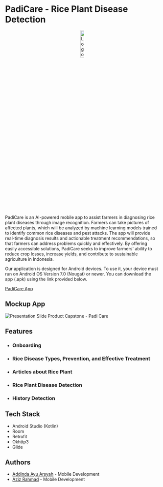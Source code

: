# PadiCare - Rice Plant Disease Detection
<p align="center" width="100%">
  <img width="15%" src="https://github.com/user-attachments/assets/0d343be6-bbfa-4cc7-861b-b57e16e6d283" alt="Logo PadiCare (Fixx)">
</p>
PadiCare is an AI-powered mobile app to assist farmers in diagnosing rice plant diseases through image recognition. Farmers can take pictures of affected plants, which will be analyzed by machine learning models trained to identify common rice diseases and pest attacks. The app will provide real-time diagnosis results and actionable treatment recommendations, so that farmers can address problems quickly and effectively. By offering easily accessible solutions, PadiCare seeks to improve farmers' ability to reduce crop losses, increase yields, and contribute to sustainable agriculture in Indonesia.



Our application is designed for Android devices. To use it, your device must run on Android OS Version 7.0 (Nougat) or newer. You can download the app (.apk) using the link provided below.

[PadiCare App](https://drive.google.com/drive/folders/19QebCHVF2NMtDcbRbaypA8hE61ljkqyr?usp=sharing) 

## Mockup App
  ![Presentation Slide Product Capstone - Padi Care](https://github.com/user-attachments/assets/4903b882-34cf-4226-9bd0-c07fceeb2dc6)

## Features
- ### Onboarding
- ### Rice Disease Types, Prevention, and Effective Treatment
- ### Articles about Rice Plant
- ### Rice Plant Disease Detection
- ### History Detection

## Tech Stack

- Android Studio (Kotlin)
- Room 
- Retrofit
- Okhttp3
- Glide
  
## Authors

- [Addinda Ayu Arsyah](https://www.linkedin.com/in/addinda-ayu-arsyah) - Mobile Development
- [Aziz Rahmad](https://www.linkedin.com/in/azizrahmad/) - Mobile Development
